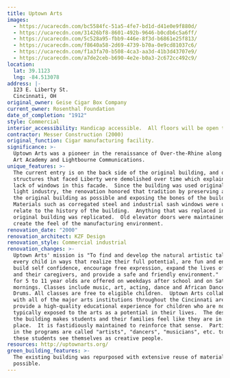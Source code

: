 ```yaml
---
title: Uptown Arts
images:
  - https://ucarecdn.com/bc5584fc-51a5-4fe7-bd1d-d41e0e9f880d/
  - https://ucarecdn.com/31426bf8-8601-492b-9646-b0cdb6c5a6ff/
  - https://ucarecdn.com/5c528a95-fbb9-446e-8f3d-b6861e25f813/
  - https://ucarecdn.com/f8640a58-2d69-4739-b70a-0e9cd81037c6/
  - https://ucarecdn.com/f1a3fa70-b508-4ca3-aa3d-41b3d43707e9/
  - https://ucarecdn.com/a7de2ceb-b690-4e2e-b0a3-2c672cc492c9/
location:
  lat: 39.1123
  lng: -84.513078
address: |-
  123 E. Liberty St.
  Cincinnati, OH
original_owner: Geise Cigar Box Company
current_owner: Rosenthal Foundation
date_of_completion: "1912"
style: Commercial
interior_accessibility: Handicap accessible.  All floors will be open to visitors except the basement.
contractor: Messer Construction (2000)
original_function: Cigar manufacturing facility.
significance: >-
  Uptown Arts was a pioneer in the renaissance of Over-the-Rhine along with the
  Art Academy and Lightbourne Communications.
unique_features: >-
  The current entry is on the back side of the original building, and other
  structures that faced Liberty were demolished over time which explains the
  lack of windows in this facade.  Since the building was used originally by
  light industry, the renovation honored that tradition by preserving as much of
  the original building as possible and exposing the bones of the building.
  Materials such as corregated steel and industrial sash windows were used to
  relate to the history of the building.  Anything that was replaced in the
  original building was replicated.  Old elevator doors were maintained to
  create the feel of the manufacturing environment.
renovation_date: "2000"
renovation_architect: KZF Design
renovation_style: Commercial industrial
renovation_changes: >-
  Uptown Arts' mission is "To find and develop the natural artistic talent in
  every child in ways that realize their full potential, are fun and enriching,
  build self confidence, encourage free expression, expand the lives of children
  and their caregivers, and provide a safe and friendly environment."  Classes
  for 5 to 11 year olds are offered on weekdays after school and on Saturday
  mornings. Classes include music, art, acting, dance and African Dance and
  Drums. All classes are free to eligible children.  Uptown Arts collaborates
  with all of the major arts institutions throughout the Cincinnati area to
  provide a high-quality educational experience for children who are not
  typically exposed to the arts as a potential in their lives.  The design of
  the building makes students and their families feel like they are in a special
  place.  It is fastidiously maintained to reinforce that sense.  Participants
  in the programs are called "artists", "dancers", "musicians", etc. to make
  these students see themselves as creative people.
resources: http://uptownarts.org/
green_building_features: >-
  The existing building was repurposed with extensive reuse of materials where
  possible.
---
```

